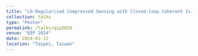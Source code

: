 ```yaml
---
title: "L0-Regularised Compressed Sensing with Closed-loop Coherent Ising Machines"
collection: talks
type: "Poster"
permalink: /talks/qip2024
venue: "QIP 2024"
date: 2024-01-12
location: "Taipei, Taiwan"
---
```

<!-- 
[More information here](http://example2.com)

This is a description of your talk, which is a markdown files that can be all markdown-ified like any other post. Yay markdown! -->
